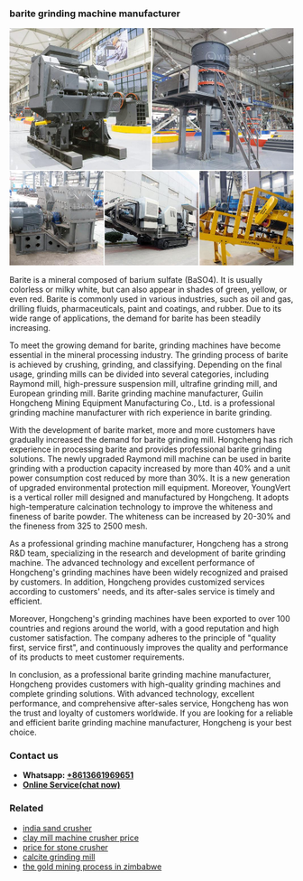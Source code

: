 <h3>barite grinding machine manufacturer</h3><img src='1702260007.jpg' alt=''><p>Barite is a mineral composed of barium sulfate (BaSO4). It is usually colorless or milky white, but can also appear in shades of green, yellow, or even red. Barite is commonly used in various industries, such as oil and gas, drilling fluids, pharmaceuticals, paint and coatings, and rubber. Due to its wide range of applications, the demand for barite has been steadily increasing.</p><p>To meet the growing demand for barite, grinding machines have become essential in the mineral processing industry. The grinding process of barite is achieved by crushing, grinding, and classifying. Depending on the final usage, grinding mills can be divided into several categories, including Raymond mill, high-pressure suspension mill, ultrafine grinding mill, and European grinding mill. Barite grinding machine manufacturer, Guilin Hongcheng Mining Equipment Manufacturing Co., Ltd. is a professional grinding machine manufacturer with rich experience in barite grinding.</p><p>With the development of barite market, more and more customers have gradually increased the demand for barite grinding mill. Hongcheng has rich experience in processing barite and provides professional barite grinding solutions. The newly upgraded Raymond mill machine can be used in barite grinding with a production capacity increased by more than 40% and a unit power consumption cost reduced by more than 30%. It is a new generation of upgraded environmental protection mill equipment. Moreover, YoungVert is a vertical roller mill designed and manufactured by Hongcheng. It adopts high-temperature calcination technology to improve the whiteness and fineness of barite powder. The whiteness can be increased by 20-30% and the fineness from 325 to 2500 mesh.</p><p>As a professional grinding machine manufacturer, Hongcheng has a strong R&D team, specializing in the research and development of barite grinding machine. The advanced technology and excellent performance of Hongcheng's grinding machines have been widely recognized and praised by customers. In addition, Hongcheng provides customized services according to customers' needs, and its after-sales service is timely and efficient.</p><p>Moreover, Hongcheng's grinding machines have been exported to over 100 countries and regions around the world, with a good reputation and high customer satisfaction. The company adheres to the principle of "quality first, service first", and continuously improves the quality and performance of its products to meet customer requirements.</p><p>In conclusion, as a professional barite grinding machine manufacturer, Hongcheng provides customers with high-quality grinding machines and complete grinding solutions. With advanced technology, excellent performance, and comprehensive after-sales service, Hongcheng has won the trust and loyalty of customers worldwide. If you are looking for a reliable and efficient barite grinding machine manufacturer, Hongcheng is your best choice.</p><h3>Contact us</h3><ul><li><strong>Whatsapp:&nbsp;<a href="https://wa.me/8613661969651">+8613661969651</a></strong></li><li><a href="https://swt.shibang-china.com/?git&amp;zhl&amp;barite grinding machine manufacturer"><strong>Online Service(chat now)</strong></a></li></ul><h3>Related</h3><ul><li><a href='india sand crusher.md'>india sand crusher</a></li><li><a href='clay mill machine crusher price.md'>clay mill machine crusher price</a></li><li><a href='price for stone crusher.md'>price for stone crusher</a></li><li><a href='calcite grinding mill.md'>calcite grinding mill</a></li><li><a href='the gold mining process in zimbabwe.md'>the gold mining process in zimbabwe</a></li></ul>